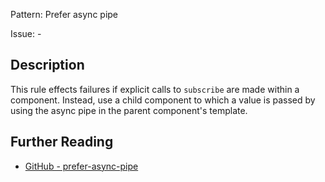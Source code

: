 Pattern: Prefer async pipe

Issue: -

## Description

This rule effects failures if explicit calls to `subscribe` are made within a component. Instead, use a child component to which a value is passed by using the async pipe in the parent component's template.

## Further Reading

* [GitHub - prefer-async-pipe](https://github.com/cartant/eslint-plugin-rxjs-angular/blob/main/docs/rules/prefer-async-pipe.md)